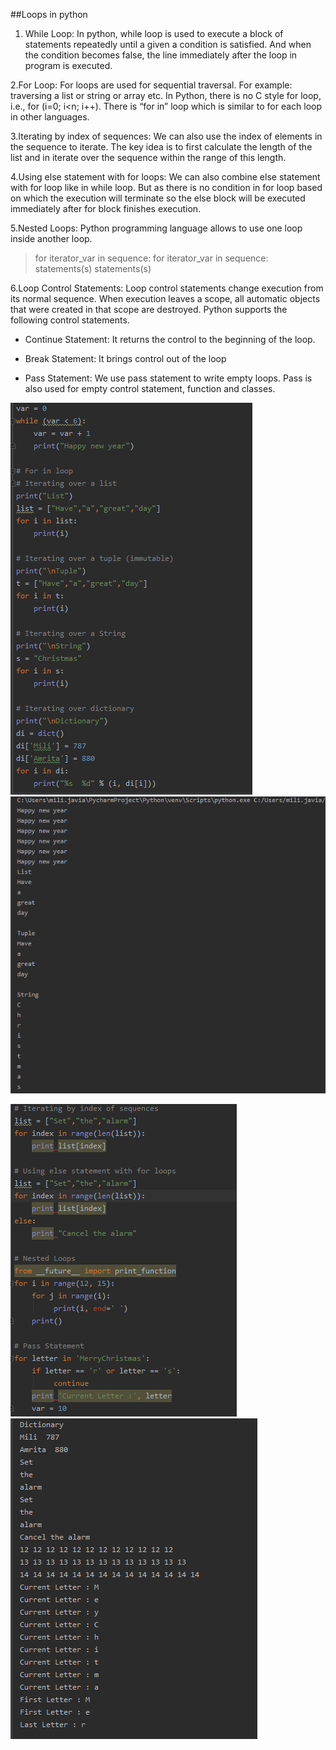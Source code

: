 ##Loops in python

1. While Loop:
In python, while loop is used to execute a block of statements repeatedly until a given a condition is satisfied. 
And when the condition becomes false, the line immediately after the loop in program is executed.

2.For Loop: For loops are used for sequential traversal. For example: traversing a list or string or array etc. 
In Python, there is no C style for loop, i.e., for (i=0; i<n; i++). There is “for in” loop which is similar to for 
each loop in other languages. 

3.Iterating by index of sequences: We can also use the index of elements in the sequence to iterate. 
The key idea is to first calculate the length of the list and in iterate over the sequence within the range of this length.

4.Using else statement with for loops: We can also combine else statement with for loop like in while loop. 
But as there is no condition in for loop based on which the execution will terminate so the else block will 
be executed immediately after for block finishes execution.

5.Nested Loops: Python programming language allows to use one loop inside another loop.

>for iterator_var in sequence: 
>    for iterator_var in sequence: 
>        statements(s) 
>        statements(s)

6.Loop Control Statements: Loop control statements change execution from its normal sequence. 
When execution leaves a scope, all automatic objects that were created in that scope are destroyed. 
Python supports the following control statements.
- Continue Statement: It returns the control to the beginning of the loop.

- Break Statement: It brings control out of the loop

- Pass Statement: We use pass statement to write empty loops. Pass is also used for empty control statement, function and classes.

![L1](L1.PNG)
![L1O](L1O.PNG)

![L2](L2.PNG)
![L2O](L2O.PNG)

